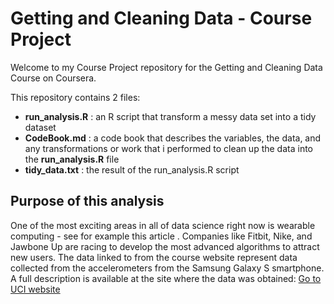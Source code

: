 # Getting and Cleaning Data - Course Project

Welcome to my Course Project repository for the Getting and Cleaning Data Course on Coursera.

This repository contains 2 files:

* __run_analysis.R__ : an R script that transform a messy data set into a tidy dataset
* __CodeBook.md__ : a code book that describes the variables, the data, and any transformations or work that i performed to clean up the data into the **run_analysis.R** file
* __tidy_data.txt__ : the result of the run_analysis.R script

## Purpose of this analysis

One of the most exciting areas in all of data science right now is wearable computing - see for example this article . 
Companies like Fitbit, Nike, and Jawbone Up are racing to develop the most advanced algorithms to attract new users. 
The data linked to from the course website represent data collected from the accelerometers from the Samsung Galaxy S smartphone. 
A full description is available at the site where the data was obtained: [Go to UCI website](http://archive.ics.uci.edu/ml/datasets/Human+Activity+Recognition+Using+Smartphones)